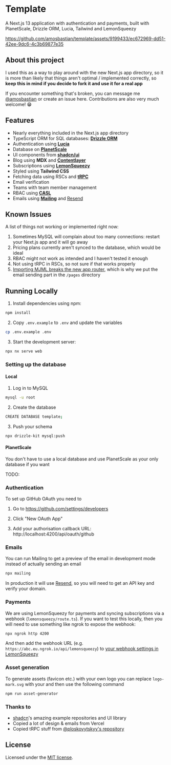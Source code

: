 # Template

A Next.js 13 application with authentication and payments, built with PlanetScale, Drizzle ORM, Lucia, Tailwind and LemonSqueezy

https://github.com/amosbastian/template/assets/9199433/ec672969-dd51-42ee-9dc6-4c3b69877e35

## About this project

I used this as a way to play around with the new Next.js app directory, so it is more than likely that things aren't optimal / implemented correctly, so **keep this in mind if you decide to fork it and use it for a real app**

If you encounter something that's broken, you can message me [@amosbastian](https://twitter.com/amosbastian) or create an issue here. Contributions are also very much welcome! 😁

## Features

- Nearly everything included in the Next.js app directory
- TypeScript ORM for SQL databases: [**Drizzle ORM**](https://github.com/drizzle-team/drizzle-orm)
- Authentication using [**Lucia**](https://github.com/pilcrowOnPaper/lucia)
- Database on [**PlanetScale**](https://planetscale.com/)
- UI components from [**shadcn/ui**](https://github.com/shadcn/ui)
- Blog using **MDX** and [**Contentlayer**](https://github.com/contentlayerdev/contentlayer)
- Subscriptions using [**LemonSqueezy**](https://www.lemonsqueezy.com/)
- Styled using **Tailwind CSS**
- Fetching data using RSCs and [**tRPC**](https://github.com/trpc/trpc)
- Email verification
- Teams with team member management
- RBAC using [**CASL**](https://github.com/stalniy/casl)
- Emails using [**Mailing**](https://github.com/sofn-xyz/mailing) and [Resend](https://resend.com)

## Known Issues

A list of things not working or implemented right now:

1. Sometimes MySQL will complain about too many connections: restart your Next.js app and it will go away
2. Pricing plans currently aren't synced to the database, which would be ideal
3. RBAC might not work as intended and I haven't tested it enough
4. Not using tRPC in RSCs, so not sure if that works properly
5. [Importing MJML breaks the new app router](https://github.com/vercel/next.js/issues/50042), which is why we put the email sending part in the `/pages` directory

## Running Locally

1. Install dependencies using npm:

```sh
npm install
```

2. Copy `.env.example` to `.env` and update the variables

```sh
cp .env.example .env
```

3. Start the development server:

```sh
npx nx serve web
```

### Setting up the database

#### Local

1. Log in to MySQL

```bash
mysql -u root
```

2. Create the database

```bash
CREATE DATABASE template;
```

3. Push your schema

```bash
npx drizzle-kit mysql:push
```

#### PlanetScale

You don't have to use a local database and use PlanetScale as your only database if you want

TODO:

### Authentication

To set up GitHub OAuth you need to

1. Go to https://github.com/settings/developers

2. Click "New OAuth App"

3. Add your authorisation callback URL: http://localhost:4200/api/oauth/github

### Emails

You can run Mailing to get a preview of the email in development mode instead of actually sending an email

```bash
npx mailing
```

In production it will use [Resend](resend.com), so you will need to get an API key and verify your domain.

### Payments

We are using LemonSqueezy for payments and syncing subscriptions via a webhook (`lemonsqueezy/route.ts`). If you want to test this locally, then you will need to use something like ngrok to expose the webhook:

```bash
npx ngrok http 4200
```

And then add the webhook URL (e.g. `https://abc.eu.ngrok.io/api/lemonsqueezy`) to [your webhook settings in LemonSqueezy](https://app.lemonsqueezy.com/settings/webhooks)

### Asset generation

To generate assets (favicon etc.) with your own logo you can replace `logo-mark.svg` with your and then use the following command

```bash
npm run asset-generator
```

### Thanks to

- [shadcn](https:twitter.com/shadcn)'s amazing example repositories and UI library
- Copied a lot of design & emails from Vercel
- Copied tRPC stuff from [@ploskovytskyy's repository](https://github.com/ploskovytskyy/next-app-router-trpc-drizzle-planetscale-edge)

## License

Licensed under the [MIT license](https://github.com/amosbastian/template/blob/main/LICENSE.md).
